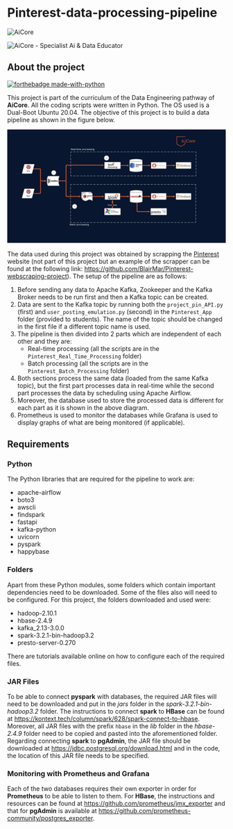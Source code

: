 # Pinterest-data-processing-pipeline

![AiCore](https://img.shields.io/badge/Specialist%20Ai%20%26%20Data-AiCore-orange)


![AiCore - Specialist Ai & Data Educator](https://global-uploads.webflow.com/60b9f2c13b02a6f53378e5ac/61f1595967942c65b274cbb0_Logo%20SVG.svg)


## About the project

[![forthebadge made-with-python](http://ForTheBadge.com/images/badges/made-with-python.svg)](https://www.python.org/)

This project is part of the curriculum of the Data Engineering pathway of **AiCore**.  All the coding scripts were written in Python. The OS used is a Dual-Boot Ubuntu 20.04. The objective of this project is to build a data pipeline as shown in the figure below.

![Data Pipeline - UML Diagram](./images/UML_Diagram_For_Pintrest_Project.jpg)

The data used during this project was obtained by scrapping the [Pinterest](https://www.pinterest.co.uk/ideas/) website (not part of this project but an example of the scrapper can be found at the following link: https://github.com/BlairMar/Pinterest-webscraping-project). The setup of the pipeline are as follows:

1. Before sending any data to Apache Kafka, Zookeeper and the Kafka Broker needs to be run first and then a Kafka topic can be created.
2. Data are  sent  to the Kafka topic by running both the ```project_pin_API.py``` (first) and ```user_posting_emulation.py``` (second) in the ```Pinterest_App``` folder (provided to students). The name of the topic should be changed in the first file if a different topic name is used.
3. The pipeline is then divided into 2 parts which are independent of each other and they are:
	* Real-time processing (all the scripts are in the ```Pinterest_Real_Time_Processing``` folder)
	* Batch processing (all the scripts are in the ```Pinterest_Batch_Processing``` folder)
4. Both sections process the same data (loaded from the same Kafka topic), but the first part processes data in real-time while the second part processes the data by scheduling using Apache Airflow.
5. Moreover, the database used to store the processed data  is different for each part as it is shown in the above diagram.
6. Prometheus is used to monitor the databases while Grafana is used to display graphs of what are being monitored (if applicable).


## Requirements

### Python
The Python libraries that are required for the pipeline to work are:
* apache-airflow
* boto3
* awscli 
* findspark
* fastapi
* kafka-python 
* uvicorn 
* pyspark
* happybase

### Folders
Apart from these Python modules, some folders which contain important dependencies need to be downloaded. Some of the files also will need to be configured. For this project, the folders downloaded and used were:
* hadoop-2.10.1
* hbase-2.4.9
* kafka_2.13-3.0.0
* spark-3.2.1-bin-hadoop3.2
* presto-server-0.270

There are tutorials available online on how to configure each of the required files.


### JAR Files

To be able to connect **pyspark** with databases, the required JAR files will need to be downloaded and put in the *jars* folder in the *spark-3.2.1-bin-hadoop3.2* folder. The instructions to connect **spark** to **HBase** can be found at https://kontext.tech/column/spark/628/spark-connect-to-hbase. Moreover, all JAR files with the prefix ```hbase``` in the *lib* folder in the *hbase-2.4.9* folder need to be copied and pasted into the aforementioned folder. Regarding connecting **spark** to **pgAdmin**, the JAR file should be downloaded at https://jdbc.postgresql.org/download.html and in the code, the location of this JAR file needs to be specified.

### Monitoring with Prometheus and Grafana

Each of the two databases requires their own exporter in order for **Prometheus** to be able to listen to them. For **HBase**, the instructions and resources can be found at https://github.com/prometheus/jmx_exporter and that for **pgAdmin** is available at https://github.com/prometheus-community/postgres_exporter.
